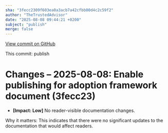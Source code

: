 ```yaml
---
sha: "3fecc2309f603ea0a3acb7a42cfbb00d4c2c59f2"
author: "TheTrustedAdvisor"
date: "2025-08-08 09:44:21 +0200"
subject: "publish"
merge: false
---
```


[View commit on GitHub](https://github.com/TheTrustedAdvisor/FabricAdoptionFramework/commit/3fecc2309f603ea0a3acb7a42cfbb00d4c2c59f2)

This commit: publish

# Changes – 2025-08-08: Enable publishing for adoption framework document (3fecc23)

- **[Impact: Low]** No reader-visible documentation changes.

Why it matters: This indicates that there were no significant updates to the documentation that would affect readers.
